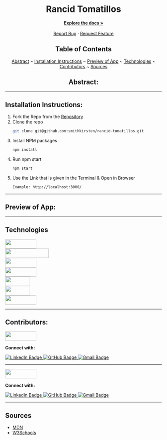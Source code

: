 <div align="center">

# Rancid Tomatillos

</div>

  <p align="center">
    <a href="https://github.com/smithkirsten/rancid-tomatillos"><strong>Explore the docs »</strong></a>
    <br />
    <br />
    <a href="https://github.com/smithkirsten/rancid-tomatillos/issues">Report Bug</a>
    ·
    <a href="https://github.com/smithkirsten/rancid-tomatillos/issues">Request Feature</a>
  </p>

</div>

<div align="center">

## Table of Contents

[Abstract](#abstract) ~
[Installation Instructions](#installation-instructions) ~
[Preview of App](#preview-of-app) ~
[Technologies](#technologies) ~
[Contributors](#contributors) ~
[Sources](#sources)

</div>

<div align="center">

## Abstract:

[//]: <> (Briefly describe what you built and its features. What problem is the app solving? How does this application solve that problem?)

</div>

---

## Installation Instructions:

[//]: <> (What steps does a person have to take to get your app cloned down and running?)

1. Fork the Repo from the [Repository](https://github.com/smithkirsten/rancid-tomatillos)
2. Clone the repo
   ```sh
   git clone git@github.com:smithkirsten/rancid-tomatillos.git
   ```
3. Install NPM packages
   ```sh
   npm install
   ```
4. Run npm start
   ```sh
   npm start
   ```
5. Use the Link that is given in the Terminal & Open in Browser
   ```sh
   Example: http://localhost:3000/
   ```

---

## Preview of App:

[//]: <> (Provide ONE gif or screenshot of your application - choose the "coolest" piece of functionality to show off.)

---

## Technologies

<div>
  <img src="https://img.shields.io/badge/-react-333333?logo=react&style=for-the-badge" width="100" height="30"/><br />
  <img src="https://img.shields.io/badge/-react%20router-f44250?logo=react%20router&logoColor=white&style=for-the-badge" width="140" height="30"/><br />
  <img src="https://img.shields.io/badge/-cypress-007780?logo=cypress&logoColor=white&style=for-the-badge" width="100" height="30"/><br />
  <img src="https://img.shields.io/badge/-CSS3-315780?logo=css3&style=for-the-badge" width="100" height="30"/><br />
  <img src="https://img.shields.io/badge/-npm-c12127?logo=npm&logoColor=white&style=for-the-badge" width="80"  height="30"/><br />
  <img src="https://img.shields.io/badge/-day.js-fb6052?style=for-the-badge" width="80" height="30"/>  <br />
  <img src="https://img.shields.io/badge/-SWIPERJS-0052ff?style=for-the-badge" width="100" height="30"/>  
</div>

---

## Contributors:

[//]: <> (Who worked on this application? Link to their GitHubs.)

<div>
  <img src="https://img.shields.io/badge/-Kirsten%20Smith-B2AC88" height="30" width="100">
  <p><strong>Connect with:</strong></p>
  <a href="https://www.linkedin.com/in/kirsten-stamm-smith/"> 
    <img src="https://img.shields.io/badge/LinkedIn-blue?style=for-the-badge&logo=linkedin&logoColor=white" alt="LinkedIn Badge"/>
  </a>
  <a href="https://github.com/smithkirsten">
    <img src="https://img.shields.io/badge/-github-black?style=for-the-badge&logo=github&logoColor=white" alt="GitHub Badge">
  </a>
  <a href="mailto: brownsmith.kirsten@gmail.com">
    <img src="https://img.shields.io/badge/-gmail-red?style=for-the-badge&logo=gmail&logoColor=white" alt="Gmail Badge">
  </a>

---
  
  <img src="https://img.shields.io/badge/-Rae%20Gebhart-c4a4a3" height="30" width="100">
  <p><strong>Connect with:</strong></p>
  <a href="https://www.linkedin.com/in/rae-gebhart/"> 
    <img src="https://img.shields.io/badge/LinkedIn-blue?style=for-the-badge&logo=linkedin&logoColor=white" alt="LinkedIn Badge"/>
  </a>
  <a href="https://github.com/rae-107">
    <img src="https://img.shields.io/badge/-github-black?style=for-the-badge&logo=github&logoColor=white" alt="GitHub Badge">
  </a>
  <a href="mailto: raegebhart@gmail.com">
    <img src="https://img.shields.io/badge/-gmail-red?style=for-the-badge&logo=gmail&logoColor=white" alt="Gmail Badge">
  </a>
</div>



---

## Sources

- [MDN](https://developer.mozilla.org/en-US/)
- [W3Schools](https://www.w3schools.com/)
